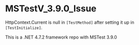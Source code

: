 # MSTestV_3.9.0_Issue
HttpContext.Current is null in `[TestMethod]` after setting it up in `[TestInitialize]`.

This is a .NET 4.7.2 framework repo with MSTest 3.9.0

